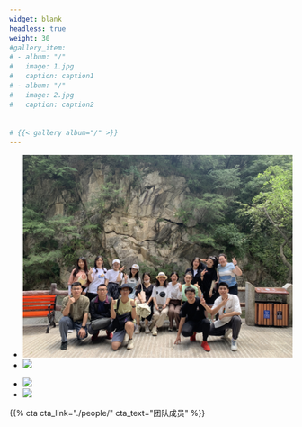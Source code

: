 ```yaml
---
widget: blank
headless: true
weight: 30
#gallery_item:
# - album: "/"
#   image: 1.jpg
#   caption: caption1
# - album: "/"
#   image: 2.jpg
#   caption: caption2
   
   
# {{< gallery album="/" >}}
---
```


<link rel="stylesheet" href="https://cdn.jsdelivr.net/npm/@splidejs/splide@latest/dist/css/splide.min.css"> 
<script src="https://cdn.jsdelivr.net/npm/@splidejs/splide@latest/dist/js/splide.min.js"></script>

<div id="primary-slider" class="splide">
  <div class="splide__track">
      <ul class="splide__list">
          <li class="splide__slide"> <img src="assets/media/1.jpg" /></li>
          <li class="splide__slide"> <img src="assets/media/2.jpg" /></li>            
      </ul>
  </div>
</div>

<div id="secondary-slider" class="splide">
  <div class="splide__track">
      <ul class="splide__list">         
          <li class="splide__slide">        
            <img src="1_thumbnail.jpg" />            
          </li>
          <li class="splide__slide">        
            <img src="2_thumbnail.jpg" />            
          </li>
      </ul>
  </div>
</div>

<script>
	var secondarySlider = new Splide('#secondary-slider', {
		rewind      : true,
		fixedWidth  : 64,
		fixedHeight : 64,
		isNavigation: true,
		gap         : 3,
		focus       : 'center',
		pagination  : false,
		cover       : false,
	  	arrows     : false,
	} ).mount();

	// Create the main slider.
	var primarySlider = new Splide( '#primary-slider', {
		type       : 'fade',
		heightRatio: 1,
		pagination : false,
		arrows     : false,
		cover      : true,
	} );

	// Set the thumbnails slider as a sync target and then call mount.
	primarySlider.sync( secondarySlider ).mount();
</script>

{{% cta cta_link="./people/" cta_text="团队成员" %}}